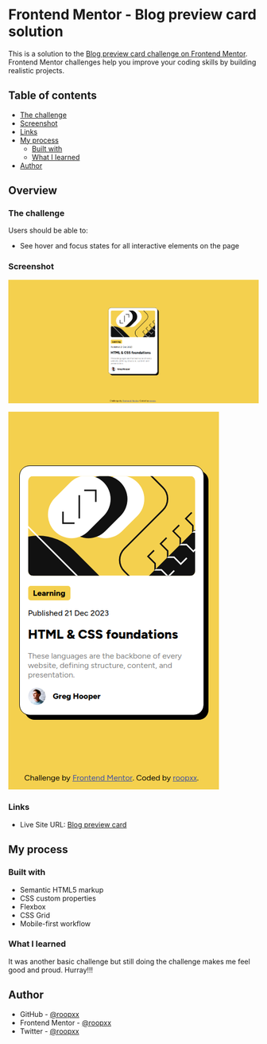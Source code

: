 # Frontend Mentor - Blog preview card solution

This is a solution to the [Blog preview card challenge on Frontend Mentor](https://www.frontendmentor.io/challenges/blog-preview-card-ckPaj01IcS). Frontend Mentor challenges help you improve your coding skills by building realistic projects.

## Table of contents

- [The challenge](#the-challenge)
- [Screenshot](#screenshot)
- [Links](#links)
- [My process](#my-process)
  - [Built with](#built-with)
  - [What I learned](#what-i-learned)
- [Author](#author)

## Overview

### The challenge

Users should be able to:

- See hover and focus states for all interactive elements on the page

### Screenshot

![Desktop](./screenshot/desktop.png)

![Mobile](./screenshot/mobile.png)

### Links

- Live Site URL: [Blog preview card](https://frontend-mentor-challenges-b7ow.vercel.app/)

## My process

### Built with

- Semantic HTML5 markup
- CSS custom properties
- Flexbox
- CSS Grid
- Mobile-first workflow

### What I learned

It was another basic challenge but still doing the challenge makes me feel good and proud. Hurray!!!

## Author

- GitHub - [@roopxx](https://github.com/roopxx)
- Frontend Mentor - [@roopxx](https://www.frontendmentor.io/profile/roopxx)
- Twitter - [@roopxx](https://www.twitter.com/roopxx)
